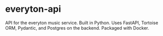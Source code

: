 # everyton-api

API for the everyton music service. 
Built in Python. 
Uses FastAPI, Tortoise ORM, Pydantic, and Postgres on the backend. 
Packaged with Docker. 
